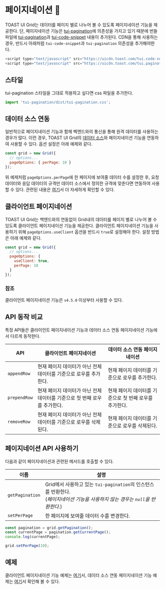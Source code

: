 # 페이지네이션 📖

TOAST UI Grid는 데이터를 페이지 별로 나누어 볼 수 있도록 페이지네이션 기능을 제공한다. 단, 페이지네이션 기능은 [tui-pagination](https://github.com/nhn/tui.pagination)에 의존성을 가지고 있기 때문에 번들 파일에 [tui-pagination](https://github.com/nhn/tui.pagination)과 [tui-code-snippet](https://github.com/nhn/tui.code-snippet) 내용이 추가된다. CDN을 통해 사용하는 경우, 반드시 아래처럼 `tui-code-snippet`과 `tui-pagination` 의존성을 추가해야한다.

```js
<script type="text/javascript" src="https://uicdn.toast.com/tui.code-snippet/v1.5.0/tui-code-snippet.js"></script>
<script type="text/javascript" src="https://uicdn.toast.com/tui.pagination/v3.3.0/tui-pagination.js"></script>
```

## 스타일

tui-pagination 스타일을 그대로 적용하고 싶다면 css 파일을 추가한다.

```js
import 'tui-pagination/dist/tui-pagination.css';
```

## 데이터 소스 연동

일반적으로 페이지네이션 기능과 함께 벡엔드와의 통신을 통해 원격 데이터를 사용하는 경우가 많다. 이런 경우, TOAST UI Grid의 [데이터 소스](https://github.com/nhn/tui.grid/blob/master/docs/ko/data-source.md)와 페이지네이션 기능을 연동하여 사용할 수 있다. 옵션 설정은 아래 예제와 같다.

```js
const grid = new Grid({
  // options...
  pageOptions: { perPage: 10 }
});
```

위 예제처럼 `pageOptions.perPage`에 한 페이지에 보여줄 데이터 수를 설정한 후, 요청 데이터와 응답 데이터의 규격만 데이터 소스에서 정의한 규격에 맞춘다면 연동하여 사용할 수 있다. 관련된 내용은 [여기](https://github.com/nhn/tui.grid/blob/master/docs/ko/data-source.md)서 더 자세하게 확인할 수 있다.


## 클라이언트 페이지네이션

TOAST UI Grid는 백엔드와의 연동없이 Grid내의 데이터를 페이지 별로 나누어 볼 수 있도록 클라이언트 페이지네이션 기능을 제공한다. 클라이언트 페이지네이션 기능을 사용하기 위해 `pageOptions.useClient` 옵션을 반드시 `true`로 설정해야 한다. 설정 방법은 아래 예제와 같다.

```js
const grid = new Grid({
  // options...
  pageOptions: {
    useClient: true,
    perPage: 10
  }
});
```

### 참조
클라이언트 페이지네이션 기능은 `v4.5.0` 이상부터 사용할 수 있다.

## API 동작 비교

특정 API들은 클라이언트 페이지네이션 기능과 데이터 소스 연동 페이지네이션 기능에서 다르게 동작한다.

| API | 클라이언트 페이지네이션 | 데이터 소스 연동 페이지네이션 |
| --- | --- | --- |
| `appendRow` | 현재 페이지 데이터가 아닌 전체 데이터를 기준으로 로우를 추가한다. | 현재 페이지 데이터를 기준으로 로우를 추가한다. |
| `prependRow` | 현재 페이지 데이터가 아닌 전체 데이터를 기준으로 첫 번째 로우를 추가한다. | 현재 페이지 데이터를 기준으로 첫 번째 로우를 추가한다. |
| `removeRow` | 현재 페이지 데이터가 아닌 전체 데이터를 기준으로 로우를 삭제된다. | 현재 페이지 데이터를 기준으로 로우를 삭제된다. |


## 페이지네이션 API 사용하기

다음과 같이 페이지네이션과 관련된 메서드를 호출할 수 있다.

| 이름 | 설명 |
| --- | --- |
| `getPagination` | Grid에서 사용하고 있는 `tui-pagination`의 인스턴스를 반환한다. <br>(*페이지네이션 기능을 사용하지 않는 경우는 `null`을 반환한다.*) | 
| `setPerPage` | 한 페이지에 보여줄 데이터 수를 변경한다. | 

```js
const pagination = grid.getPagination();
const currentPage = pagination.getCurrentPage();
console.log(currentPage);

grid.setPerPage(10);
```

## 예제

클라이언트 페이지네이션 기능 예제는 [여기](http://nhn.github.io/tui.grid/latest/tutorial-example23-client-pagination)서, 데이터 소스 연동 페이지네이션 기능 예제는 [여기](https://nhn.github.io/tui.grid/latest/tutorial-example10-data-source)서 확인해 볼 수 있다.
